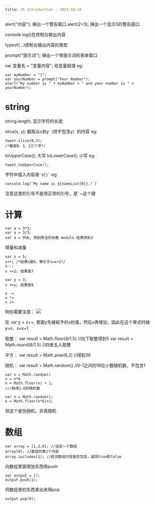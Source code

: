 ```yaml
---
title: JS Introduction - 2023-10-16
---
```


alert("内容"); 弹出一个警告窗口
alert(2+3); 弹出一个显示5的警告窗口

console.log()在控制台输出内容

typeof(...)控制台输出内容的类型

prompt("提示词"); 弹出一个带提示词的表单窗口

var 变量名 = "变量内容"; 给变量赋值
eg:
```
var myNumber = "1";
var yourNumber = prompt("Your Number");
alert("My number is " + myNumber + " and your number is " + yourNumber);
```

# string
string.length; 显示字符的长度

slice(x, y); 截取从x到y（但不包含y）的内容
eg:
```
tweet.slice(0,3);
/*截取0、1、2三个字*/
```

toUpperCase(); 大写
toLowerCase(); 小写
eg:
```
tweet.toUpperCase();
```

字符中插入内容用``` `${}` ```
eg:
```
console.log(`My name is ${nameList[0]}.!`)
```
注意这里的引号不是用正常的引号，是``` ` ```~这个键

# 计算
```
var a = 3*3;
var a = 3/3;
var a = 9%6; 得到除法的余数 modulo 结果得到3
```

增量和减量
```
var x = 5;
x++; /*结果x是6，等价于x=x+1*/
x--;
x +=2; 结果是7

var y = 3;
x +=y; 结果是8

x -=
x *=
x /=
```

特别需要注意：
![](/note_images/Pasted%20image%2020231016140100.png)

在 var y = x++; 里面y先被赋予的x的值，然后x再增加，因此在这个等式时候y=x，x=x+1

取整：
var result = Math.floor(8/1.5) //向下取整得到5
var result = Math.round(8/1.5) //四舍五入取整

平方：
var result = Math.pow(6,2)   //得到36

随机：
var result = Math.random()   //0-1之间的16位小数随机数，不包含1
```
var n = Math.random()
n = n*6
n = Math.floor(n) + 1;
///取得1-6的随机数

var n = Math.random();
n = Math.floor(n*6)+1;
```
但这个是伪随机，非真随机

# 数组
```
var array = [1,2,6]; //设定一个数组
array[0]; //数组的第1个内容
array.iucludes(1); //检测数组内容是否包含，返回true和false
```

向数组里面增加东西用push
```
var output = [];
output.push(1);
```
将数组里的东西拿出来用pop
```
output.pop(0);
```

